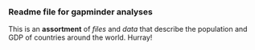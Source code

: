 ### Readme file for gapminder analyses 

This is an **assortment** of *files* and *data* that describe the population and GDP of countries around the world. Hurray!

